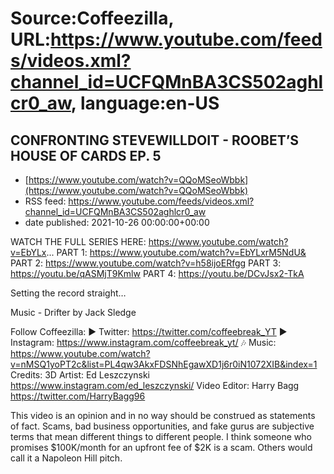 # Source:Coffeezilla, URL:https://www.youtube.com/feeds/videos.xml?channel_id=UCFQMnBA3CS502aghlcr0_aw, language:en-US

## CONFRONTING STEVEWILLDOIT - ROOBET’S HOUSE OF CARDS EP. 5
 - [https://www.youtube.com/watch?v=QQoMSeoWbbk](https://www.youtube.com/watch?v=QQoMSeoWbbk)
 - RSS feed: https://www.youtube.com/feeds/videos.xml?channel_id=UCFQMnBA3CS502aghlcr0_aw
 - date published: 2021-10-26 00:00:00+00:00

WATCH THE FULL SERIES HERE: https://www.youtube.com/watch?v=EbYLx...
PART 1: https://www.youtube.com/watch?v=EbYLxrM5NdU&
PART 2: https://www.youtube.com/watch?v=h58ijoERfgg
PART 3: https://youtu.be/qASMjT9Kmlw 
PART 4: https://youtu.be/DCvJsx2-TkA 

Setting the record straight…

Music - Drifter by Jack Sledge

Follow Coffeezilla: 
► Twitter: https://twitter.com/coffeebreak_YT
► Instagram: https://www.instagram.com/coffeebreak_yt/
🎶 Music: https://www.youtube.com/watch?v=nMSQ1yoPT2c&list=PL4qw3AkxFDSNhEgawXD1j6r0iN1072XIB&index=1
Credits: 
3D Artist: Ed Leszczynski https://www.instagram.com/ed_leszczynski/
Video Editor: Harry Bagg  https://twitter.com/HarryBagg96

This video is an opinion and in no way should be construed as statements of fact. Scams, bad business opportunities, and fake gurus are subjective terms that mean different things to different people. I think someone who promises $100K/month for an upfront fee of $2K is a scam. Others would call it a Napoleon Hill pitch.

